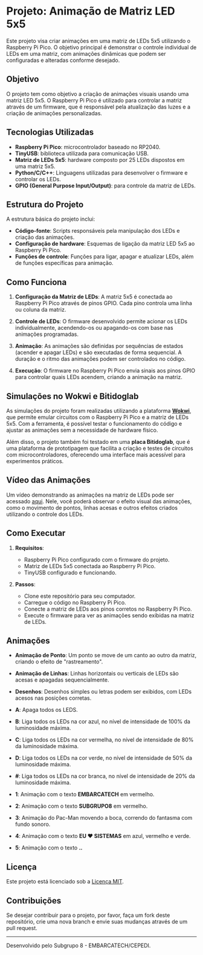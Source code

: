 # Projeto: Animação de Matriz LED 5x5

Este projeto visa criar animações em uma matriz de LEDs 5x5 utilizando o Raspberry Pi Pico. O objetivo principal é demonstrar o controle individual de LEDs em uma matriz, com animações dinâmicas que podem ser configuradas e alteradas conforme desejado.

## Objetivo

O projeto tem como objetivo a criação de animações visuais usando uma matriz LED 5x5. O Raspberry Pi Pico é utilizado para controlar a matriz através de um firmware, que é responsável pela atualização das luzes e a criação de animações personalizadas.

## Tecnologias Utilizadas

- **Raspberry Pi Pico**: microcontrolador baseado no RP2040.
- **TinyUSB**: biblioteca utilizada para comunicação USB.
- **Matriz de LEDs 5x5**: hardware composto por 25 LEDs dispostos em uma matriz 5x5.
- **Python/C/C++**: Linguagens utilizadas para desenvolver o firmware e controlar os LEDs.
- **GPIO (General Purpose Input/Output)**: para controle da matriz de LEDs.

## Estrutura do Projeto

A estrutura básica do projeto inclui:

- **Código-fonte**: Scripts responsáveis pela manipulação dos LEDs e criação das animações.
- **Configuração de hardware**: Esquemas de ligação da matriz LED 5x5 ao Raspberry Pi Pico.
- **Funções de controle**: Funções para ligar, apagar e atualizar LEDs, além de funções específicas para animação.

## Como Funciona

1. **Configuração da Matriz de LEDs**: A matriz 5x5 é conectada ao Raspberry Pi Pico através de pinos GPIO. Cada pino controla uma linha ou coluna da matriz.
   
2. **Controle de LEDs**: O firmware desenvolvido permite acionar os LEDs individualmente, acendendo-os ou apagando-os com base nas animações programadas.

3. **Animação**: As animações são definidas por sequências de estados (acender e apagar LEDs) e são executadas de forma sequencial. A duração e o ritmo das animações podem ser controlados no código.

4. **Execução**: O firmware no Raspberry Pi Pico envia sinais aos pinos GPIO para controlar quais LEDs acendem, criando a animação na matriz.

## Simulações no Wokwi e Bitidoglab

As simulações do projeto foram realizadas utilizando a plataforma **[Wokwi](https://wokwi.com/)**, que permite emular circuitos com o Raspberry Pi Pico e a matriz de LEDs 5x5. Com a ferramenta, é possível testar o funcionamento do código e ajustar as animações sem a necessidade de hardware físico.

Além disso, o projeto também foi testado em uma **placa Bitidoglab**, que é uma plataforma de prototipagem que facilita a criação e testes de circuitos com microcontroladores, oferecendo uma interface mais acessível para experimentos práticos.

## Vídeo das Animações

Um vídeo demonstrando as animações na matriz de LEDs pode ser acessado [aqui](https://github.com/alinemach/animacao-matriz-led-5x5/blob/main/animacoes.mp4). Nele, você poderá observar o efeito visual das animações, como o movimento de pontos, linhas acesas e outros efeitos criados utilizando o controle dos LEDs.

## Como Executar

1. **Requisitos**:
   - Raspberry Pi Pico configurado com o firmware do projeto.
   - Matriz de LEDs 5x5 conectada ao Raspberry Pi Pico.
   - TinyUSB configurado e funcionando.

2. **Passos**:
   - Clone este repositório para seu computador.
   - Carregue o código no Raspberry Pi Pico.
   - Conecte a matriz de LEDs aos pinos corretos no Raspberry Pi Pico.
   - Execute o firmware para ver as animações sendo exibidas na matriz de LEDs.

## Animações

- **Animação de Ponto**: Um ponto se move de um canto ao outro da matriz, criando o efeito de "rastreamento".
- **Animação de Linhas**: Linhas horizontais ou verticais de LEDs são acesas e apagadas sequencialmente.
- **Desenhos**: Desenhos simples ou letras podem ser exibidos, com LEDs acesos nas posições corretas.
  
- **A**: Apaga todos os LEDS.
- **B**: Liga todos os LEDs na cor azul, no nível de intensidade de 100% da luminosidade máxima.
- **C**: Liga todos os LEDs na cor vermelha, no nível de intensidade de 80% da luminosidade máxima.
- **D**: Liga todos os LEDs na cor verde, no nível de intensidade de 50% da luminosidade máxima.
- **#**: Liga todos os LEDs na cor branca, no nível de intensidade de 20% da luminosidade máxima.
- **1**: Animação com o texto **EMBARCATECH** em vermelho.
- **2**: Animação com o texto **SUBGRUPO8** em vermelho.
- **3**: Animação do Pac-Man movendo a boca, correndo do fantasma com fundo sonoro.
- **4**: Animação com o texto **EU ♥ SISTEMAS** em azul, vermelho e verde.
- **5**: Animação com o texto **..**
 

## Licença

Este projeto está licenciado sob a [Licença MIT](LICENSE).

## Contribuições

Se desejar contribuir para o projeto, por favor, faça um fork deste repositório, crie uma nova branch e envie suas mudanças através de um pull request.

---


Desenvolvido pelo Subgrupo 8 - EMBARCATECH/CEPEDI.
